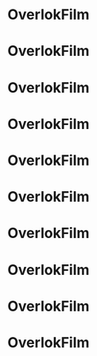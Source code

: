 # OverlokFilm
# OverlokFilm
# OverlokFilm
# OverlokFilm
# OverlokFilm
# OverlokFilm
# OverlokFilm
# OverlokFilm
# OverlokFilm
# OverlokFilm

